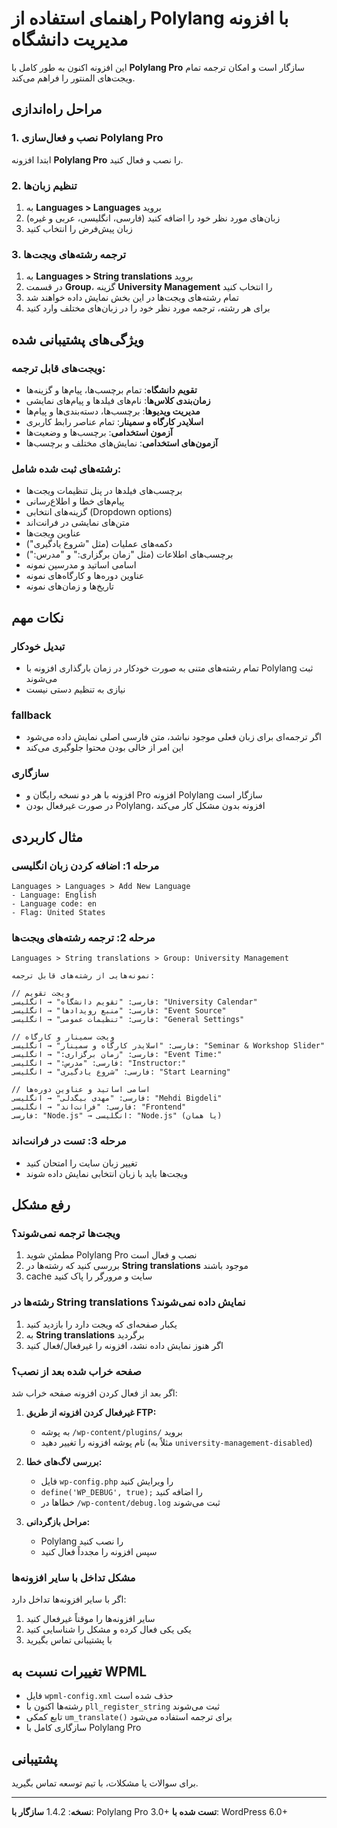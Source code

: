 # راهنمای استفاده از Polylang با افزونه مدیریت دانشگاه

این افزونه اکنون به طور کامل با **Polylang Pro** سازگار است و امکان ترجمه تمام ویجت‌های المنتور را فراهم می‌کند.

## مراحل راه‌اندازی

### 1. نصب و فعال‌سازی Polylang Pro
ابتدا افزونه **Polylang Pro** را نصب و فعال کنید.

### 2. تنظیم زبان‌ها
1. به **Languages > Languages** بروید
2. زبان‌های مورد نظر خود را اضافه کنید (فارسی، انگلیسی، عربی و غیره)
3. زبان پیش‌فرض را انتخاب کنید

### 3. ترجمه رشته‌های ویجت‌ها
1. به **Languages > String translations** بروید
2. در قسمت **Group**، گزینه **University Management** را انتخاب کنید
3. تمام رشته‌های ویجت‌ها در این بخش نمایش داده خواهند شد
4. برای هر رشته، ترجمه مورد نظر خود را در زبان‌های مختلف وارد کنید

## ویژگی‌های پشتیبانی شده

### ویجت‌های قابل ترجمه:
- **تقویم دانشگاه**: تمام برچسب‌ها، پیام‌ها و گزینه‌ها
- **زمان‌بندی کلاس‌ها**: نام‌های فیلدها و پیام‌های نمایشی
- **مدیریت ویدیوها**: برچسب‌ها، دسته‌بندی‌ها و پیام‌ها
- **اسلایدر کارگاه و سمینار**: تمام عناصر رابط کاربری
- **آزمون استخدامی**: برچسب‌ها و وضعیت‌ها
- **آزمون‌های استخدامی**: نمایش‌های مختلف و برچسب‌ها

### رشته‌های ثبت شده شامل:
- برچسب‌های فیلدها در پنل تنظیمات ویجت‌ها
- پیام‌های خطا و اطلاع‌رسانی
- گزینه‌های انتخابی (Dropdown options)
- متن‌های نمایشی در فرانت‌اند
- عناوین ویجت‌ها
- دکمه‌های عملیات (مثل "شروع یادگیری")
- برچسب‌های اطلاعات (مثل "زمان برگزاری:" و "مدرس:")
- اسامی اساتید و مدرسین نمونه
- عناوین دوره‌ها و کارگاه‌های نمونه
- تاریخ‌ها و زمان‌های نمونه

## نکات مهم

### تبدیل خودکار
- تمام رشته‌های متنی به صورت خودکار در زمان بارگذاری افزونه با Polylang ثبت می‌شوند
- نیازی به تنظیم دستی نیست

### fallback
- اگر ترجمه‌ای برای زبان فعلی موجود نباشد، متن فارسی اصلی نمایش داده می‌شود
- این امر از خالی بودن محتوا جلوگیری می‌کند

### سازگاری
- افزونه با هر دو نسخه رایگان و Pro افزونه Polylang سازگار است
- در صورت غیرفعال بودن Polylang، افزونه بدون مشکل کار می‌کند

## مثال کاربردی

### مرحله 1: اضافه کردن زبان انگلیسی
```
Languages > Languages > Add New Language
- Language: English
- Language code: en  
- Flag: United States
```

### مرحله 2: ترجمه رشته‌های ویجت‌ها
```
Languages > String translations > Group: University Management

نمونه‌هایی از رشته‌های قابل ترجمه:

// ویجت تقویم
فارسی: "تقویم دانشگاه" → انگلیسی: "University Calendar"
فارسی: "منبع رویدادها" → انگلیسی: "Event Source"
فارسی: "تنظیمات عمومی" → انگلیسی: "General Settings"

// ویجت سمینار و کارگاه
فارسی: "اسلایدر کارگاه و سمینار" → انگلیسی: "Seminar & Workshop Slider"
فارسی: "زمان برگزاری:" → انگلیسی: "Event Time:"
فارسی: "مدرس:" → انگلیسی: "Instructor:"
فارسی: "شروع یادگیری" → انگلیسی: "Start Learning"

// اسامی اساتید و عناوین دوره‌ها
فارسی: "مهدی بیگدلی" → انگلیسی: "Mehdi Bigdeli"
فارسی: "فرانت‌اند" → انگلیسی: "Frontend"
فارسی: "Node.js" → انگلیسی: "Node.js" (یا همان)
```

### مرحله 3: تست در فرانت‌اند
- تغییر زبان سایت را امتحان کنید
- ویجت‌ها باید با زبان انتخابی نمایش داده شوند

## رفع مشکل

### ویجت‌ها ترجمه نمی‌شوند؟
1. مطمئن شوید Polylang Pro نصب و فعال است
2. بررسی کنید که رشته‌ها در **String translations** موجود باشند
3. cache سایت و مرورگر را پاک کنید

### رشته‌ها در String translations نمایش داده نمی‌شوند؟
1. یکبار صفحه‌ای که ویجت دارد را بازدید کنید
2. به **String translations** برگردید
3. اگر هنوز نمایش داده نشد، افزونه را غیرفعال/فعال کنید

### صفحه خراب شده بعد از نصب؟
اگر بعد از فعال کردن افزونه صفحه خراب شد:

1. **غیرفعال کردن افزونه از طریق FTP:**
   - به پوشه `/wp-content/plugins/` بروید
   - نام پوشه افزونه را تغییر دهید (مثلاً به `university-management-disabled`)

2. **بررسی لاگ‌های خطا:**
   - فایل `wp-config.php` را ویرایش کنید
   - `define('WP_DEBUG', true);` را اضافه کنید
   - خطاها در `/wp-content/debug.log` ثبت می‌شوند

3. **مراحل بازگردانی:**
   - Polylang را نصب کنید
   - سپس افزونه را مجدداً فعال کنید

### مشکل تداخل با سایر افزونه‌ها
اگر با سایر افزونه‌ها تداخل دارد:
1. سایر افزونه‌ها را موقتاً غیرفعال کنید
2. یکی یکی فعال کرده و مشکل را شناسایی کنید
3. با پشتیبانی تماس بگیرید

## تغییرات نسبت به WPML

- فایل `wpml-config.xml` حذف شده است
- رشته‌ها اکنون با `pll_register_string` ثبت می‌شوند
- تابع کمکی `um_translate()` برای ترجمه استفاده می‌شود
- سازگاری کامل با Polylang Pro

## پشتیبانی

برای سوالات یا مشکلات، با تیم توسعه تماس بگیرید.

---
**نسخه**: 1.4.2
**سازگار با**: Polylang Pro 3.0+
**تست شده با**: WordPress 6.0+ 